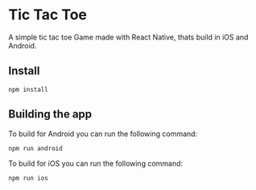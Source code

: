 # Tic Tac Toe

A simple tic tac toe Game made with React Native, thats build in iOS and Android.

## Install

```
npm install
```

## Building the app

To build for Android you can run the following command: 
```
npm run android
```

To build for iOS you can run the following command: 
```
npm run ios
```
